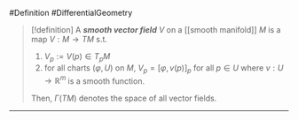 #Definition #DifferentialGeometry 
> [!definition]
> A ***smooth vector field*** $V$ on a [[smooth manifold]] $M$ is a map $V:M\to TM$ s.t. 
> 1.  $V_{p}:=V(p)\in T_{p}M$
> 2. for all charts $(\varphi,U)$ on $M$, $V_{p}=[\varphi,v(p)]_{p}$ for all $p\in U$ where $v:U\to \mathbb{R}^m$ is a smooth function.
>    
>   Then, $\Gamma(TM)$ denotes the space of all vector fields.
---
